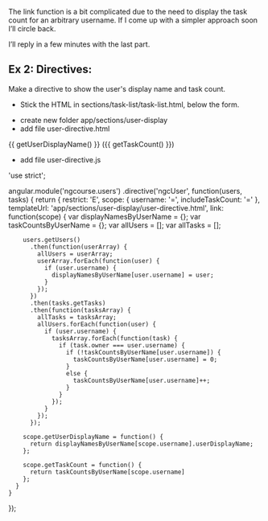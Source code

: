 The link function is a bit complicated due to the need to display the task count for an arbitrary username.  If I come up with a simpler approach soon I’ll circle back.

I’ll reply in a few minutes with the last part.

Ex 2: Directives:
---

Make a directive to show the user's display name and task count.

- Stick the HTML in sections/task-list/task-list.html, below the form.

<ngc-user username="alice" include-task-count="true">
</ngc-user>

- create new folder app/sections/user-display
- add file user-directive.html

<div>
  {{ getUserDisplayName() }} <span ng-show="includeTaskCount">({{ getTaskCount() }})<span>
</div>

- add file user-directive.js

'use strict';

angular.module('ngcourse.users')
  .directive('ngcUser', function(users, tasks) {
    return {
      restrict: 'E',
      scope: {
        username: '=',
        includeTaskCount: '='
      },
      templateUrl: 'app/sections/user-display/user-directive.html',
      link: function(scope) {
        var displayNamesByUserName = {};
        var taskCountsByUserName = {};
        var allUsers = [];
        var allTasks = [];

        users.getUsers()
          .then(function(userArray) {
            allUsers = userArray;
            userArray.forEach(function(user) {
              if (user.username) {
                displayNamesByUserName[user.username] = user;
              }
            });
          })
          .then(tasks.getTasks)
          .then(function(tasksArray) {
            allTasks = tasksArray;
            allUsers.forEach(function(user) {
              if (user.username) {
                tasksArray.forEach(function(task) {
                  if (task.owner === user.username) {
                    if (!taskCountsByUserName[user.username]) {
                      taskCountsByUserName[user.username] = 0;
                    }
                    else {
                      taskCountsByUserName[user.username]++;
                    }
                  }
                });
              }
            });
          });

        scope.getUserDisplayName = function() {
          return displayNamesByUserName[scope.username].userDisplayName;
        };

        scope.getTaskCount = function() {
          return taskCountsByUserName[scope.username]
        };
      }
    }
  });
